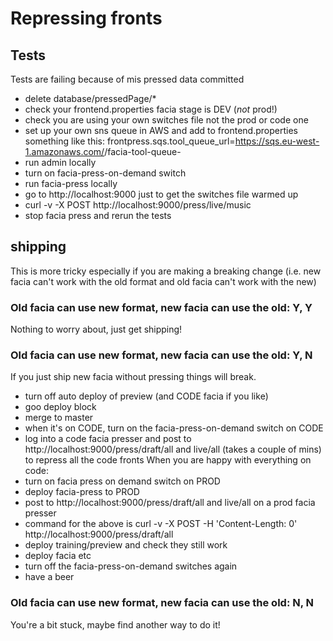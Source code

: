 # Repressing fronts

## Tests
Tests are failing because of mis pressed data committed
* delete database/pressedPage/*
* check your frontend.properties facia stage is DEV (*not* prod!)
* check you are using your own switches file not the prod or code one
* set up your own sns queue in AWS and add to frontend.properties something like this: frontpress.sqs.tool_queue_url=https://sqs.eu-west-1.amazonaws.com/<id-here>/facia-tool-queue-<your name here>
* run admin locally
* turn on facia-press-on-demand switch
* run facia-press locally
* go to http://localhost:9000 just to get the switches file warmed up
* curl -v -X POST http://localhost:9000/press/live/music
* stop facia press and rerun the tests

## shipping
This is more tricky especially if you are making a breaking change (i.e. new facia can't work with the old format and old facia can't work with the new)
### Old facia can use new format, new facia can use the old: Y, Y
Nothing to worry about, just get shipping!
### Old facia can use new format, new facia can use the old: Y, N
If you just ship new facia without pressing things will break.
* turn off auto deploy of preview (and CODE facia if you like)
* goo deploy block
* merge to master
* when it's on CODE, turn on the facia-press-on-demand switch on CODE
* log into a code facia presser and post to http://localhost:9000/press/draft/all and live/all (takes a couple of mins) to repress all the code fronts
When you are happy with everything on code:
* turn on facia press on demand switch on PROD
* deploy facia-press to PROD
* post to http://localhost:9000/press/draft/all and live/all on a prod facia presser
* command for the above is curl -v -X POST -H 'Content-Length: 0' http://localhost:9000/press/draft/all
* deploy training/preview and check they still work
* deploy facia etc
* turn off the facia-press-on-demand switches again
* have a beer

### Old facia can use new format, new facia can use the old: N, N
You're a bit stuck, maybe find another way to do it!
